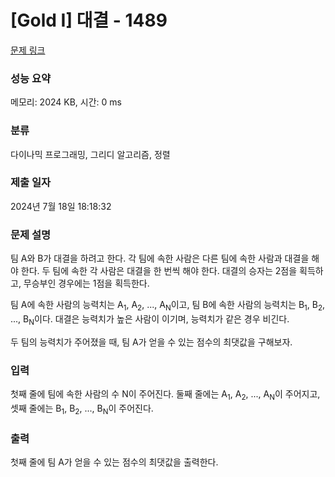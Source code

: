 # [Gold I] 대결 - 1489 

[문제 링크](https://www.acmicpc.net/problem/1489) 

### 성능 요약

메모리: 2024 KB, 시간: 0 ms

### 분류

다이나믹 프로그래밍, 그리디 알고리즘, 정렬

### 제출 일자

2024년 7월 18일 18:18:32

### 문제 설명

<p>팀 A와 B가 대결을 하려고 한다. 각 팀에 속한 사람은 다른 팀에 속한 사람과 대결을 해야 한다. 두 팀에 속한 각 사람은 대결을 한 번씩 해야 한다. 대결의 승자는 2점을 획득하고, 무승부인 경우에는 1점을 획득한다.</p>

<p>팀 A에 속한 사람의 능력치는 A<sub>1</sub>, A<sub>2</sub>, ..., A<sub>N</sub>이고, 팀 B에 속한 사람의 능력치는 B<sub>1</sub>, B<sub>2</sub>, ..., B<sub>N</sub>이다. 대결은 능력치가 높은 사람이 이기며, 능력치가 같은 경우 비긴다.</p>

<p>두 팀의 능력치가 주어졌을 때, 팀 A가 얻을 수 있는 점수의 최댓값을 구해보자.</p>

### 입력 

 <p>첫째 줄에 팀에 속한 사람의 수 N이 주어진다. 둘째 줄에는 A<sub>1</sub>, A<sub>2</sub>, ..., A<sub>N</sub>이 주어지고, 셋째 줄에는 B<sub>1</sub>, B<sub>2</sub>, ..., B<sub>N</sub>이 주어진다.</p>

### 출력 

 <p>첫째 줄에 팀 A가 얻을 수 있는 점수의 최댓값을 출력한다.</p>

